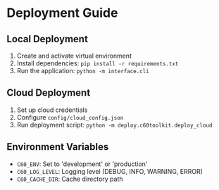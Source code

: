 # Deployment Guide

## Local Deployment
1. Create and activate virtual environment
2. Install dependencies: `pip install -r requirements.txt`
3. Run the application: `python -m interface.cli`

## Cloud Deployment
1. Set up cloud credentials
2. Configure `config/cloud_config.json`
3. Run deployment script: `python -m deploy.c60toolkit.deploy_cloud`

## Environment Variables
- `C60_ENV`: Set to 'development' or 'production'
- `C60_LOG_LEVEL`: Logging level (DEBUG, INFO, WARNING, ERROR)
- `C60_CACHE_DIR`: Cache directory path
